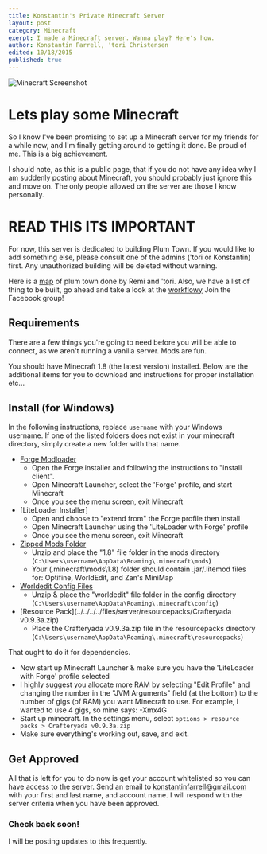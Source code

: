 ```yaml
---
title: Konstantin's Private Minecraft Server
layout: post
category: Minecraft
exerpt: I made a Minecraft server. Wanna play? Here's how.
author: Konstantin Farrell, 'tori Christensen
edited: 10/18/2015
published: true
---
```


![Minecraft Screenshot](../../../../files/server/img/screenshot.png)

# Lets play some Minecraft

So I know I've been promising to set up a Minecraft server for my friends for a while now, 
and I'm finally getting around to getting it done. Be proud of me. This is a big achievement.

I should note, as this is a public page, that if you do not have any idea why I am suddenly posting
about Minecraft, you should probably just ignore this and move on. The only people allowed on the
server are those I know personally.

# READ THIS ITS IMPORTANT

For now, this server is dedicated to building Plum Town. If you would like to add something else, please consult one of the admins ('tori or Konstantin) first.
Any unauthorized building will be deleted without warning. 

Here is a [map](../../../../files/server/img/map.jpg) of plum town done by Remi and 'tori.
Also, we have a list of thing to be built, go ahead and take a look at the [workflowy](https://workflowy.com/s/8553xHNcUY)
Join the Facebook group!

## Requirements

There are a few things you're going to need before you will be able to connect, as we aren't running a vanilla server. Mods are fun.

You should have Minecraft 1.8 (the latest version) installed. Below are the additional items for you to download and instructions for proper installation etc...

## Install (for Windows)

In the following instructions, replace `username` with your Windows username. If one of the listed folders does not exist in your minecraft directory, simply create a new folder with that name.

- [Forge Modloader](../../../../files/server/forge/forge-1.8-11.14.1.1334-installer-win.exe)
    - Open the Forge installer and following the instructions to "install client".
    - Open Minecraft Launcher, select the 'Forge' profile, and start Minecraft
    - Once you see the menu screen, exit Minecraft
- [LiteLoader Installer]
    - Open and choose to "extend from" the Forge profile then install
    - Open Minecraft Launcher using the 'LiteLoader with Forge' profile
    - Once you see the menu screen, exit Minecraft
- [Zipped Mods Folder](../../../../files/server/mods/1.8.zip)
    - Unzip and place the "1.8" file folder in the mods directory (`C:\Users\username\AppData\Roaming\.minecraft\mods`)
    - Your (\.minecraft\mods\1.8) folder should contain .jar/.litemod files for: Optifine, WorldEdit, and Zan's MiniMap
- [Worldedit Config Files](../../../../files/server/config/worldedit.zip)
    - Unzip & place the "worldedit" file folder in the config directory (`C:\Users\username\AppData\Roaming\.minecraft\config`)
- [Resource Pack](../../../../files/server/resourcepacks/Crafteryada v0.9.3a.zip)
    - Place the Crafteryada v0.9.3a.zip file in the resourcepacks directory (`C:\Users\username\AppData\Roaming\.minecraft\resourcepacks`)

That ought to do it for dependencies.

- Now start up Minecraft Launcher & make sure you have the 'LiteLoader with Forge' profile selected
- I highly suggest you allocate more RAM by selecting "Edit Profile" and changing the number in the "JVM Arguments" field (at the bottom) to the number of gigs (of RAM) you want Minecraft to use. For example, I wanted to use 4 gigs, so mine says: -Xmx4G
- Start up minecraft. In the settings menu, select `options > resource packs > Crafteryada v0.9.3a.zip`
- Make sure everything's working out, save, and exit.

## Get Approved

All that is left for you to do now is get your account whitelisted so you can have access to the server. Send an email to <konstantinfarrell@gmail.com> with your first and last name, and account name.
I will respond with the server criteria when you have been approved.

### Check back soon!

I will be posting updates to this frequently.
